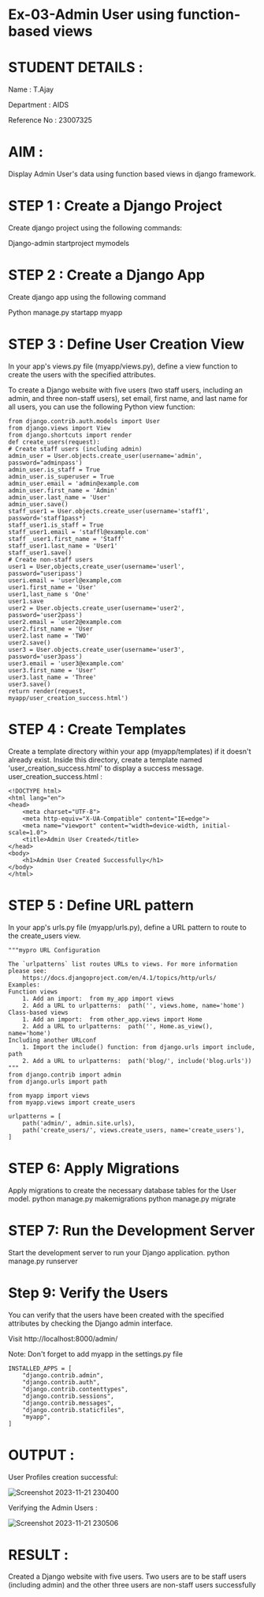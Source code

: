 # Ex-03-Admin User using function-based views
# STUDENT DETAILS :
Name : T.Ajay

Department : AIDS

Reference No : 23007325
# AIM : 
Display Admin User's data using function based views in django framework.
# STEP 1 : Create a Django Project
Create django project using the following commands:

Django-admin startproject mymodels

# STEP 2 : Create a Django App
Create django app using the following command

Python manage.py startapp myapp

# STEP 3 : Define User Creation View

In your app's views.py file (myapp/views.py), define a view function to create the users with the specified attributes.

To create a Django website with five users (two staff users, including an admin, and three non-staff users), set email, first name, and last name for all users, you can use the following Python view function:
```
from django.contrib.auth.models import User
from django.views import View
from django.shortcuts import render
def create_users(request):
# Create staff users (including admin)
admin_user = User.objects.create_user(username='admin', password="adminpass')
admin_user.is_staff = True
admin_user.is_superuser = True
admin_user.email = 'admin@example.com
admin_user.first_name = 'Admin'
admin_user.last_name = 'User'
admin_user.save()
staff_user1 = User.objects.create_user(username='staff1', password='staff1pass*)
staff_user1.is_staff = True
staff_user1.email = 'staffl@example.com'
staff _user1.first_name = 'Staff'
staff_user1.last_name = 'User1'
staff_user1.save()
# Create non-staff users
user1 = User,objects,create_user(username='userl', password="useripass')
useri.email = 'userl@example,com
user1.first_name = 'User'
user1,last_name s 'One'
user1.save
user2 = User.objects.create_user(username='user2', password='user2pass')
user2.email = `user2@example.com
user2.first_name = 'User
user2.last name = 'TWO'
user2.save()
user3 = User.objects.create_user(username='user3', password='user3pass')
user3.email = 'user3@example.com'
user3.first_name = 'User'
user3.last_name = 'Three'
user3.save()
return render(request,
myapp/user_creation_success.html')
```
# STEP 4 : Create Templates
Create a template directory within your app (myapp/templates) if it doesn't already exist. Inside this directory, create a template named 'user_creation_success.html' to display a success message.
user_creation_success.html : 
```
<!DOCTYPE html>
<html lang="en">
<head>
    <meta charset="UTF-8">
    <meta http-equiv="X-UA-Compatible" content="IE=edge">
    <meta name="viewport" content="width=device-width, initial-scale=1.0">
    <title>Admin User Created</title>
</head>
<body>
    <h1>Admin User Created Successfully</h1>
</body>
</html>
```

 # STEP 5 : Define URL pattern
 In your app's urls.py file (myapp/urls.py), define a URL pattern to route to the create_users view.
```
"""mypro URL Configuration

The `urlpatterns` list routes URLs to views. For more information please see:
    https://docs.djangoproject.com/en/4.1/topics/http/urls/
Examples:
Function views
    1. Add an import:  from my_app import views
    2. Add a URL to urlpatterns:  path('', views.home, name='home')
Class-based views
    1. Add an import:  from other_app.views import Home
    2. Add a URL to urlpatterns:  path('', Home.as_view(), name='home')
Including another URLconf
    1. Import the include() function: from django.urls import include, path
    2. Add a URL to urlpatterns:  path('blog/', include('blog.urls'))
"""
from django.contrib import admin
from django.urls import path

from myapp import views
from myapp.views import create_users

urlpatterns = [
    path('admin/', admin.site.urls),
    path('create_users/', views.create_users, name='create_users'),
]

```

# STEP 6: Apply Migrations
Apply migrations to create the necessary database tables for the User model.
python manage.py makemigrations
python manage.py migrate

# STEP 7: Run the Development Server
Start the development server to run your Django application.
python manage.py runserver

# Step 9: Verify the Users
You can verify that the users have been created with the specified attributes by checking the Django admin interface.

Visit http://localhost:8000/admin/ 


Note: Don't forget to add myapp in the settings.py file

```
INSTALLED_APPS = [
    "django.contrib.admin",
    "django.contrib.auth",
    "django.contrib.contenttypes",
    "django.contrib.sessions",
    "django.contrib.messages",
    "django.contrib.staticfiles",
    "myapp",
]
```
# OUTPUT : 
User Profiles creation successful:


![Screenshot 2023-11-21 230400](https://github.com/Ajayreddy-2006/Admin-Users-with-Function-Based-Views/assets/145742508/f3994d64-e094-460b-98c2-4e876bbeddee)

Verifying the Admin Users :


![Screenshot 2023-11-21 230506](https://github.com/Ajayreddy-2006/Admin-Users-with-Function-Based-Views/assets/145742508/0c1e7531-79d1-4451-9f80-a14e82cc6832)

# RESULT : 
Created a Django website with five users. Two users are to be staff users (including admin) and the other three users are non-staff users successfully

